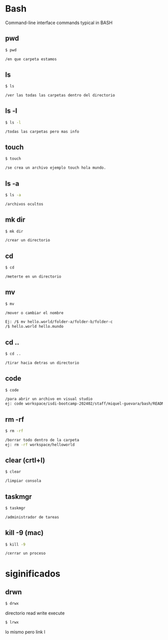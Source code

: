 # Bash

Command-line interface commands typical in BASH

## pwd

```sh
$ pwd

/en que carpeta estamos
```

## ls

```sh
$ ls

/ver las todas las carpetas dentro del directorio
```

## ls -l

```sh
$ ls -l

/todas las carpetas pero mas info
```

## touch

```sh
$ touch

/se crea un archivo ejemplo touch hola mundo.
```

## ls -a

```sh
$ ls -a

/archivos ocultos
```

## mk dir

```sh
$ mk dir

/crear un directorio
```

## cd

```sh
$ cd

/meterte en un directorio
```

## mv

```sh
$ mv

/mover o cambiar el nombre

Ej: /$ mv hello.world/folder-a/folder-b/folder-c
/$ hello.world hello.mundo
```

## cd ..

```sh
$ cd ..

/tirar hacia detras un directorio
```

## code

```sh
$ code

/para abrir un archivo en visual studio
ej: code workspace/isdi-bootcamp-202402/staff/miquel-guevara/bash/README.md
```

## rm -rf

```sh
$ rm -rf

/borrar todo dentro de la carpeta
ej: rm -rf workspace/helloworld
```

## clear (crtl+l)

```sh
$ clear

/limpiar consola
```

## taskmgr

```sh
$ taskmgr

/administrador de tareas
```

## kill -9 (mac)

```sh
$ kill -9

/cerrar un proceso
```

# siginificados

## drwn

```sh
$ drwx
```

directorio read write execute

```sh
$ lrwx
```

lo mismo pero link l
